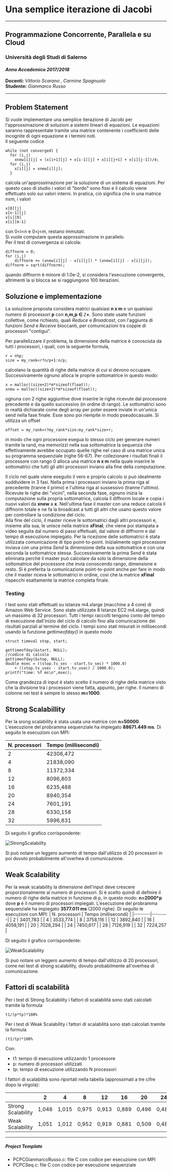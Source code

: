 # Una semplice iterazione di Jacobi

***

## Programmazione Concorrente, Parallela e su Cloud
### Università degli Studi di Salerno
#### *Anno Accademico 2017/2018*

**Docenti:** _Vittorio Scarano_ , _Carmine Spagnuolo_  
**Studente:** _Gianmarco Russo_  

---

## Problem Statement
Si vuole implementare una semplice iterazione di Jacobi per l'approssimazione di soluzioni a sistemi lineari di equazioni. Le equazioni saranno rappresentate tramite una matrice contenente i coefficienti delle incognite di ogni equazione e i termini noti.  
Il seguente codice
```
while (not converged) {
  for (i,j)
    xnew[i][j] = (x[i+1][j] + x[i-1][j] + x[i][j+1] + x[i][j-1])/4;
  for (i,j)
    x[i][j] = xnew[i][j];
  }
  ```
calcola un'approssimazione per la soluzione di un sistema di equazioni. Per questo caso di studio i valori di "bordo" sono fissi e il calcolo viene effettuato solo sui valori interni. In pratica, ciò significa che in una matrice nxm, i valori
```
x[0][j]
x[n-1][j]
x[i][0]
x[i][m-1]
```
con  0&lt;i&lt;n e 0&lt;j&lt;m, restano immutati.  
Si vuole computare  questa approssimazione in parallelo.  
Per il test di convergenza si calcola:
```
diffnorm = 0;
for (i,j)
    diffnorm += (xnew[i][j] - x[i][j]) * (xnew[i][j] - x[i][j]);
diffnorm = sqrt(diffnorm);
```
quando diffnorm è minore di 1.0e-2, si considera l'esecuzione convergente, altrimenti la si blocca se si raggiungono 100 iterazioni.  

## Soluzione e implementazione 
La soluzione proposta considera matrici qualsiasi **n x m** e un qualsiasi numero di processori **p** con **n,m,p ∈ ℤ+**. Sono state usate funzioni collettive, come richiesto, quali _Reduce_ e _Broadcast_, con l'aggiunta di funzioni _Send_ e _Receive_ bloccanti, per comunicazioni tra coppie di processori "contigui".

Per parallelizzare il problema, la dimensione della matrice è conosciuta da tutti i processori, i quali, con la seguente formula, 
```
r = n%p;
size = my_rank<r?n/p+1:n/p;
```
calcolano la quantità di righe della matrice di cui si devono occupare.  
Successivamente ognuno alloca le proprie sottomatrice in questo modo:
```
x = malloc((size+2)*m*sizeof(float));
xnew = malloc((size+2)*m*sizeof(float));
```
ognuna con 2 righe aggiuntive dove inserire le righe ricevute dal processore precedente e da quello successivo (in ordine di rango). Le sottomatrici sono in realtà dichiarate come degli array per poter essere inviate in un'unica send nella fase finale. 
Esse sono poi riempite in modo pseudocasuale. Si utilizza un offset
```
offset = my_rank<r?my_rank*size:my_rank*size+r;
```
in modo che ogni processore esegua lo stesso ciclo per generare numeri tramite la rand, ma memorizzi nella sua sottomatrice la sequenza che effettivamente avrebbe occupato quelle righe nel caso di una matrice unica su programma sequenziale (righe 56-67).
Per collezionare i risultati finali il processore con rango 0 alloca una matrice **n x m** nella quale inserire le sottomatrici che tutti gli altri processori inviano alla fine della computazione. 

Il ciclo nel quale viene eseguito il vero e proprio calcolo si può idealmente suddividere in 3 fasi. Nella prima i processori inviano la prima riga al precedente (tranne il primo) e l'ultima riga al sussessivo (tranne l'ultimo). Ricevute le righe dei "vicini", nella seconda fase, ognuno inizia la computazione sulla propria sottomatrice, calcola il diffnorm locale e copia i nuovi valori da **xnew** a **x**. Nell'ultima fase il master con una reduce calcola il diffnorm totale e ne fa la broadcast a tutti gli altri che usano questo valore per controllare la condizione del ciclo.  
Alla fine del ciclo, il master riceve le sottomatrici dagli altri processori e, insieme alla sua, le unisce nella matrice **xFinal**, che viene poi stampata a video seguita dal numero di passi effettuati, dal valore di diffnorm e dal tempo di esecuzione impiegato. 
Per la ricezione delle sottomatrici è stata utilizzata comunicazione di tipo point-to-point. Inizialmente ogni processore inviava con una prima _Send_ la dimensione della sua sottomatrice e con una seconda la sottomatrice stessa. Successivamente la prima _Send_ è stata eliminata perchè il master può calcolare da solo la dimensione della sottomatrice del processore che invia conoscendo rango, dimensione e resto. Si è preferita la comunicazione point-to-point anche per fare in modo che il master riceva le sottomatrici in ordine, così che la matrice **xFinal** rispecchi esattamente la matrice completa finale.  

### Testing
I test sono stati effettuati su istanze m4.xlarge (macchine a 4 core) di Amazon Web Service. Sono state utilizzate 8 Istanze EC2 m4.xlarge, quindi un massimo di 32 processori. Tutti i tempi raccolti tengono conto del tempo di esecuzione dall'inizio del ciclo di calcolo fino alla comunicazione dei risultati parziali al termine del ciclo. I tempi sono stati misurati in millisecondi usando la funzione _gettimeofday()_ in questo modo
```
struct timeval stop, start;

gettimeofday(&start, NULL);
//codice di calcolo
gettimeofday(&stop, NULL);
double msec = ((stop.tv_sec - start.tv_sec) * 1000.0)
    + ((stop.tv_usec - start.tv_usec) / 1000.0);
printf("time: %f ms\n",msec);
```
Come grandezza di input è stato scelto il numero di righe della matrice visto che la divisione tra i processori viene fatta, appunto, per righe. Il numero di colonne nei test è sempre lo stesso **m=1000**.

## Strong Scalabillity
Per la srong scalability è stata usata una matrice con **n=50000**.
L'esecuzione del probramma sequenziale ha impiegato **88671.449 ms**. Di seguito le esecuzioni con MPI: 

| N. processori | Tempo (millisecondi) |
|--------|--------|
| 2 |  42306,472 |
| 4 |  21838,090 |
| 8 |  11372,334 |
| 12 | 8096,803 |
| 16 | 6235,488 |
| 20 | 8940,354 |
| 24 | 7601,191 |
| 28 | 6330,158 |
| 32 | 5996,831 |

Di seguito il grafico corrispondente: 

![StrongScalability](/StrongScalability.png "Strong Scalability")

Si può notare un leggero aumento di tempo dall'utilizzo di 20 processori in poi dovuto probabilmente all'overhea di comunicazione. 

## Weak Scalability
Per la weak scalability la dimensione dell'input deve crescere proporzionalmente al numero di processori. Si è scelto quindi di definire il numero di righe della matrice in funzione di p, in questo modo:  **n=2000\*p** dove **p** è il numero di processori impiegati.
L'esecuzione del probramma sequenziale ha impiegato **3577.011 ms** (2000 righe). Di seguito le esecuzioni con MPI: 
| N. processori | Tempo (millisecondi) |
|--------|--------|
| 2  |  3401,783 |
| 4  |  3533,774 |
| 8  |  3758,116 |
| 12  | 3892,840 |
| 16  | 4058,191 |
| 20  | 7028,294 |
| 24  | 7450,617 |
| 28  | 7126,919 |
| 32  | 7224,257 |

Di seguito il grafico corrispondente: 

![WeakScalability](/WeakScalability.png "Weak Scalability")

Si può notare un leggero aumento di tempo dall'utilizzo di 20 processori, come nei test di strong scalability, dovuto probabilmente all'overhea di comunicazione. 

## Fattori di scalabilità

Per i test di Strong Scalability i fattori di scalabilità sono stati calcolati tramite la formula
```
t1/(p*tp)*100%
```
Per i test di Weak Scalability i fattori di scalabilità sono stati calcolati tramite la formula
```
(t1/tp)*100%
```
Con:
- t1: tempo di esecuzione utilizzando 1 processore
- p: numero di processori utilizzati 
- tp: tempo di esecuzione utilizzando N processori

I fattori di scalabilità sono riportati nella tabella (approssimati a tre cifre dopo la virgola):

||2|4|8|12|16|20|24|28|32|
|--------|--------|--------|--------|--------|--------|--------|--------|--------|--------|
|Strong Scalability| 1,048 | 1,015 | 0,975 | 0,913 | 0,889 | 0,496 | 0,486 | 0,500 | 0,462 |
|Weak Scalability| 1,051 | 1,012 | 0,952 | 0,919 | 0,881 | 0,509 | 0,480 | 0,502 | 0,494 |

---

##### Project Template
* PCPCGianmarcoRusso.c: file C con codice per esecuzione con MPI
* PCPCSeq.c: file C con codice per esecuzione sequenziale
